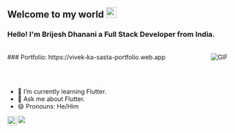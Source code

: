 ## Welcome to my world <img src="https://github.com/TheDudeThatCode/TheDudeThatCode/blob/master/Assets/Earth.gif" width="24px">

### Hello! I'm Brijesh Dhanani a Full Stack Developer from India.
  
  
  <br>
  ### Portfolio: https://vivek-ka-sasta-portfolio.web.app
  
<img align="right" alt="GIF" src="https://media.giphy.com/media/836HiJc7pgzy8iNXCn/giphy.gif" />
    
<br><br>
- 🌱 I’m currently learning Flutter.
- 💬 Ask me about Flutter.
- 😄 Pronouns: He/Him

<img src="https://github-readme-stats.vercel.app/api?username=sonawane-vivek&&show_icons=true&title_color=ffffff&icon_color=bb2acf&text_color=daf7dc&bg_color=191919">

 <a href="https://stackoverflow.com/users/14314951/v1v3k">
    <img align="left" alt="viral's stackoverflow" width="22px" src="https://cdn.jsdelivr.net/npm/simple-icons@v3/icons/stackoverflow.svg" />
  </a>
 
<!--
**sonawane-vivek/sonawane-vivek** is a ✨ _special_ ✨ repository because its `README.md` (this file) appears on your GitHub profile.

Here are some ideas to get you started:

- 🔭 I’m currently working on ...
- 🌱 I’m currently learning Flutter...
- 👯 I’m looking to collaborate on ...
- 🤔 I’m looking for help with ...
- 💬 Ask me about ...
- 📫 How to reach me: ...
- 😄 Pronouns: ...
- ⚡ Fun fact: ...
-->
